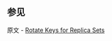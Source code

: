 ## 参见

原文 - [Rotate Keys for Replica Sets]( https://docs.mongodb.com/manual/tutorial/rotate-key-replica-set/ )

